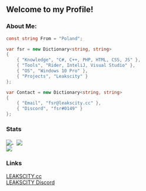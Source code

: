 ## Welcome to my Profile!
### About Me:
```csharp
const string From = "Poland";

var fsr = new Dictionary<string, string>
{
    { "Knowledge", "C#, C++, PHP, HTML, CSS, JS" },
    { "Tools", "Rider, InteliJ, Visual Studio" },
    { "OS", "Windows 10 Pro" },
    { "Projects", "Leakscity" }
};

var Contact = new Dictionary<string, string>
{
    { "Email", "fsr@leakscity.cc" },
    { "Discord", "fsr#0149" }
};
```
### Stats
<a href="https://github.com/LC-fsr/LC-fsr">
  <img align="center" src="https://github-readme-stats.vercel.app/api?username=LC-fsr&theme=onedark&layout=compact"/>
</a>
&nbsp;
<a href="https://github.com/LC-fsr/LC-fsr">
    <img align="center" src="https://github-readme-stats.vercel.app/api/top-langs/?username=LC-fsr&theme=onedark&layout=default"/>
</a>
<br>
<a href="https://github.com/LC-fsr/LC-fsr">
    <img align="center" src="https://komarev.com/ghpvc/?username=LC-fsr&color=DF6D74&style=plastic&label=Profile Views"/>
</a>
<br>

### Links
<a href="https://leakscity.cc">LEAKSCITY.cc</a>
<br>
<a href="https://discord.gg/leakscity">LEAKSCITY Discord</a>
